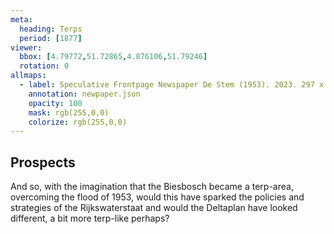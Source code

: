```yaml
---
meta:
  heading: Terps
  period: [1877]
viewer:
  bbox: [4.79772,51.72865,4.876106,51.79246]
  rotation: 0
allmaps:
  - label: Speculative Frontpage Newspaper De Stem (1953). 2023. 297 x 420 mm. The Berlage. Based on Frontpage Newspaper De Stem, 1953. Krantenbank Zeeland. 
    annotation: newpaper.json
    opacity: 100
    mask: rgb(255,0,0)
    colorize: rgb(255,0,0)
---
```


## Prospects

And so, with the imagination that the Biesbosch became a terp-area, overcoming the flood of 1953, would this have sparked the policies and strategies of the Rijkswaterstaat and would the Deltaplan have looked different, a bit more terp-like perhaps?
